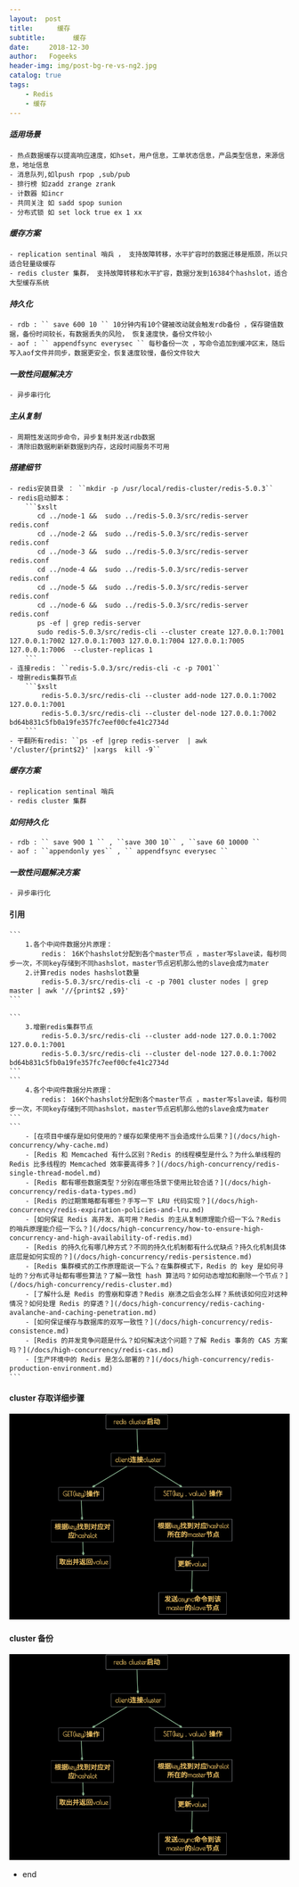 ```yaml
---
layout:  post
title:		缓存
subtitle:		缓存
date:     2018-12-30
author:   Fogeeks
header-img: img/post-bg-re-vs-ng2.jpg
catalog: true
tags:
    - Redis
    - 缓存
---
```


#### *适用场景*
    - 热点数据缓存以提高响应速度，如hset，用户信息，工单状态信息，产品类型信息，来源信息，地址信息
    - 消息队列,如lpush rpop ,sub/pub
    - 排行榜 如zadd zrange zrank
    - 计数器 如incr
    - 共同关注 如 sadd spop sunion
    - 分布式锁 如 set lock true ex 1 xx

#### *缓存方案*
    - replication sentinal 哨兵 ， 支持故障转移，水平扩容时的数据迁移是瓶颈，所以只适合轻量级缓存
    - redis cluster 集群， 支持故障转移和水平扩容，数据分发到16384个hashslot，适合大型缓存系统

#### *持久化*
    - rdb : `` save 600 10 `` 10分钟内有10个键被改动就会触发rdb备份 ，保存键值数据，备份时间较长，有数据丢失的风险， 恢复速度快，备份文件较小
    - aof : `` appendfsync everysec `` 每秒备份一次 ，写命令追加到缓冲区末，随后写入aof文件并同步，数据更安全，恢复速度较慢，备份文件较大

#### *一致性问题解决方*
    - 异步串行化

#### *主从复制*
    - 周期性发送同步命令，异步复制并发送rdb数据
    - 清除旧数据刷新新数据到内存，这段时间服务不可用

#### *搭建细节*
    - redis安装目录 ： ``mkdir -p /usr/local/redis-cluster/redis-5.0.3``
    - redis启动脚本：
        ```$xslt
           cd ../node-1 &&  sudo ../redis-5.0.3/src/redis-server redis.conf
           cd ../node-2 &&  sudo ../redis-5.0.3/src/redis-server redis.conf
           cd ../node-3 &&  sudo ../redis-5.0.3/src/redis-server redis.conf
           cd ../node-4 &&  sudo ../redis-5.0.3/src/redis-server redis.conf
           cd ../node-5 &&  sudo ../redis-5.0.3/src/redis-server redis.conf
           cd ../node-6 &&  sudo ../redis-5.0.3/src/redis-server redis.conf
           ps -ef | grep redis-server
           sudo redis-5.0.3/src/redis-cli --cluster create 127.0.0.1:7001 127.0.0.1:7002 127.0.0.1:7003 127.0.0.1:7004 127.0.0.1:7005 127.0.0.1:7006  --cluster-replicas 1
        ```        
    - 连接redis： ``redis-5.0.3/src/redis-cli -c -p 7001``
    - 增删redis集群节点
        ```$xslt
            redis-5.0.3/src/redis-cli --cluster add-node 127.0.0.1:7002  127.0.0.1:7001
            redis-5.0.3/src/redis-cli --cluster del-node 127.0.0.1:7002 bd64b831c5fb0a19fe357fc7eef00cfe41c2734d
        ```
    - 干翻所有redis: ``ps -ef |grep redis-server  | awk '/cluster/{print$2}' |xargs  kill -9``
#### *缓存方案*
    - replication sentinal 哨兵
    - redis cluster 集群

#### *如何持久化*
    - rdb : `` save 900 1 `` , ``save 300 10`` , ``save 60 10000 ``
    - aof : ``appendonly yes`` , `` appendfsync everysec ``

#### *一致性问题解决方案*
    - 异步串行化

#### 引用
    ```
        1.各个中间件数据分片原理：
            redis： 16K个hashslot分配到各个master节点 ，master写slave读，每秒同步一次，不同key存储到不同hashslot，master节点宕机那么他的slave会成为mater
        2.计算redis nodes hashslot数量
            redis-5.0.3/src/redis-cli -c -p 7001 cluster nodes | grep master | awk '//{print$2 ,$9}'
    ```

    ```
        3.增删redis集群节点
            redis-5.0.3/src/redis-cli --cluster add-node 127.0.0.1:7002  127.0.0.1:7001
            redis-5.0.3/src/redis-cli --cluster del-node 127.0.0.1:7002 bd64b831c5fb0a19fe357fc7eef00cfe41c2734d
    ```
    ```
        4.各个中间件数据分片原理：
            redis： 16K个hashslot分配到各个master节点 ，master写slave读，每秒同步一次，不同key存储到不同hashslot，master节点宕机那么他的slave会成为mater
    ```
    ```
        - [在项目中缓存是如何使用的？缓存如果使用不当会造成什么后果？](/docs/high-concurrency/why-cache.md)
        - [Redis 和 Memcached 有什么区别？Redis 的线程模型是什么？为什么单线程的 Redis 比多线程的 Memcached 效率要高得多？](/docs/high-concurrency/redis-single-thread-model.md)
        - [Redis 都有哪些数据类型？分别在哪些场景下使用比较合适？](/docs/high-concurrency/redis-data-types.md)
        - [Redis 的过期策略都有哪些？手写一下 LRU 代码实现？](/docs/high-concurrency/redis-expiration-policies-and-lru.md)
        - [如何保证 Redis 高并发、高可用？Redis 的主从复制原理能介绍一下么？Redis 的哨兵原理能介绍一下么？](/docs/high-concurrency/how-to-ensure-high-concurrency-and-high-availability-of-redis.md)
        - [Redis 的持久化有哪几种方式？不同的持久化机制都有什么优缺点？持久化机制具体底层是如何实现的？](/docs/high-concurrency/redis-persistence.md)
        - [Redis 集群模式的工作原理能说一下么？在集群模式下，Redis 的 key 是如何寻址的？分布式寻址都有哪些算法？了解一致性 hash 算法吗？如何动态增加和删除一个节点？](/docs/high-concurrency/redis-cluster.md)
        - [了解什么是 Redis 的雪崩和穿透？Redis 崩溃之后会怎么样？系统该如何应对这种情况？如何处理 Redis 的穿透？](/docs/high-concurrency/redis-caching-avalanche-and-caching-penetration.md)
        - [如何保证缓存与数据库的双写一致性？](/docs/high-concurrency/redis-consistence.md)
        - [Redis 的并发竞争问题是什么？如何解决这个问题？了解 Redis 事务的 CAS 方案吗？](/docs/high-concurrency/redis-cas.md)
        - [生产环境中的 Redis 是怎么部署的？](/docs/high-concurrency/redis-production-environment.md)
    ```


#### cluster 存取详细步骤
  ![](https://github.com/forgeekscn/forgeekscn.github.io/blob/master/img/xmid/Screenshot%20from%202019-03-06%2022-21-02.png?raw=true)

#### cluster 备份
  ![](https://github.com/forgeekscn/forgeekscn.github.io/blob/master/img/xmid/Screenshot%20from%202019-03-06%2022-21-020.png?raw=true)















- end
